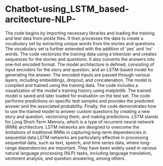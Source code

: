 # Chatbot-using_LSTM_based-arcitecture-NLP-

The code begins by importing necessary libraries and loading the training and test data from pickle files. It then processes the data to create a vocabulary set by extracting unique words from the stories and questions. The vocabulary set is further extended with the addition of 'yes' and 'no' words. The code vectorizes the training data using a tokenizer and creates sequences for the stories and questions. It also converts the answers into one-hot encoded format. The model architecture is defined, consisting of input encoders for the story and question, and an LSTM-based model for generating the answer. The encoded inputs are passed through various layers, including embeddings, dropout, and concatenation. The model is compiled and trained using the training data. The code includes a visualization of the model's training history using matplotlib. The trained model is saved and later loaded for evaluation on the test set. The code performs predictions on specific test samples and provides the predicted answer and the associated probability. Finally, the code demonstrates how to use the trained model to answer custom questions by creating a new story and question, vectorizing them, and making predictions.
LSTM stands for Long Short-Term Memory, which is a type of recurrent neural network (RNN) architecture. LSTM networks are designed to overcome the limitations of traditional RNNs in capturing long-term dependencies in sequential data.LSTM networks are particularly effective in processing sequential data, such as text, speech, and time series data, where long-range dependencies are important. They have been widely used in various natural language processing (NLP) tasks, including language translation, sentiment analysis, and question answering, among others.
